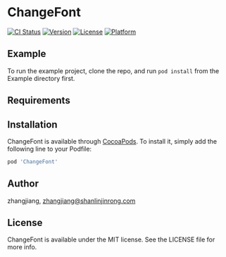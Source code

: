# ChangeFont

[![CI Status](http://img.shields.io/travis/zhangjiang/ChangeFont.svg?style=flat)](https://travis-ci.org/zhangjiang/ChangeFont)
[![Version](https://img.shields.io/cocoapods/v/ChangeFont.svg?style=flat)](http://cocoapods.org/pods/ChangeFont)
[![License](https://img.shields.io/cocoapods/l/ChangeFont.svg?style=flat)](http://cocoapods.org/pods/ChangeFont)
[![Platform](https://img.shields.io/cocoapods/p/ChangeFont.svg?style=flat)](http://cocoapods.org/pods/ChangeFont)

## Example

To run the example project, clone the repo, and run `pod install` from the Example directory first.

## Requirements

## Installation

ChangeFont is available through [CocoaPods](http://cocoapods.org). To install
it, simply add the following line to your Podfile:

```ruby
pod 'ChangeFont'
```

## Author

zhangjiang, zhangjiang@shanlinjinrong.com

## License

ChangeFont is available under the MIT license. See the LICENSE file for more info.
